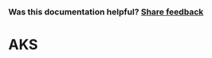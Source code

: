 
### Was this documentation helpful? [Share feedback](https://www.research.net/r/DGDQWXH?src=documentation%2FlearningPath%2Faks)

# AKS
